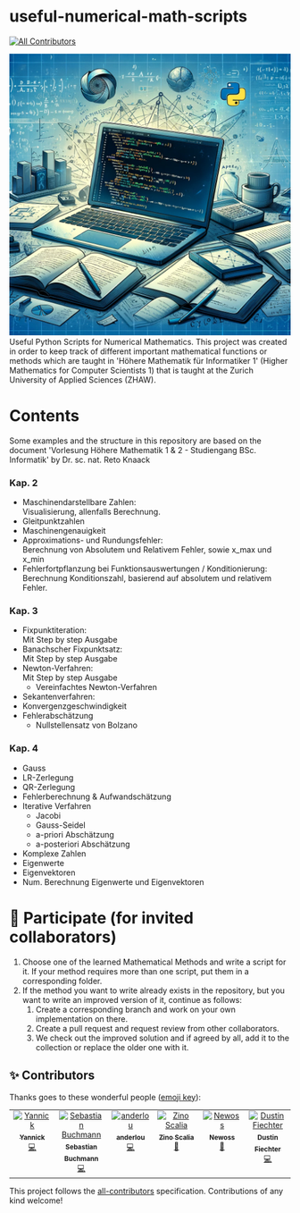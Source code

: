# useful-numerical-math-scripts
<!-- ALL-CONTRIBUTORS-BADGE:START - Do not remove or modify this section -->
[![All Contributors](https://img.shields.io/badge/all_contributors-5-orange.svg?style=flat-square)](#contributors-)
<!-- ALL-CONTRIBUTORS-BADGE:END -->
![repo profile](assets/repo-profile.png)
Useful Python Scripts for Numerical Mathematics. This project was created in order to keep track of different important 
mathematical functions or methods which are taught in 'Höhere Mathematik für Informatiker 1' (Higher Mathematics for
Computer Scientists 1) that is taught at the Zurich University of Applied Sciences (ZHAW).

# Contents
Some examples and the structure in this repository are based on the document 'Vorlesung Höhere Mathematik 1 & 2 - Studiengang BSc. Informatik' by Dr. sc. nat. Reto Knaack

### Kap. 2
- Maschinendarstellbare Zahlen:<br>
  Visualisierung, allenfalls Berechnung.
- Gleitpunktzahlen
- Maschinengenauigkeit
- Approximations- und Rundungsfehler:<br>
  Berechnung von Absolutem und Relativem Fehler, sowie x_max und x_min
- Fehlerfortpflanzung bei Funktionsauswertungen / Konditionierung:<br>
  Berechnung Konditionszahl, basierend auf absolutem und relativem Fehler.
### Kap. 3
- Fixpunktiteration:<br>
  Mit Step by step Ausgabe
- Banachscher Fixpunktsatz:<br>
  Mit Step by step Ausgabe
- Newton-Verfahren:<br>
  Mit Step by step Ausgabe
  - Vereinfachtes Newton-Verfahren
- Sekantenverfahren:<br>
- Konvergenzgeschwindigkeit
- Fehlerabschätzung
  - Nullstellensatz von Bolzano
### Kap. 4
- Gauss
- LR-Zerlegung
- QR-Zerlegung
- Fehlerberechnung & Aufwandschätzung
- Iterative Verfahren
  - Jacobi
  - Gauss-Seidel
  - a-priori Abschätzung
  - a-posteriori Abschätzung
- Komplexe Zahlen
- Eigenwerte
- Eigenvektoren
- Num. Berechnung Eigenwerte und Eigenvektoren


# 🙏 Participate (for invited collaborators)
1. Choose one of the learned Mathematical Methods and write a script for it. If your method requires more than one 
script, put them in a corresponding folder.
2. If the method you want to write already exists in the repository, but you want to write an improved version of it,
continue as follows:
   1. Create a corresponding branch and work on your own implementation on there.
   2. Create a pull request and request review from other collaborators.
   3. We check out the improved solution and if agreed by all, add it to the collection or replace the older one with it.

## ✨ Contributors

Thanks goes to these wonderful people ([emoji key](https://allcontributors.org/docs/en/emoji-key)):

<!-- ALL-CONTRIBUTORS-LIST:START - Do not remove or modify this section -->
<!-- prettier-ignore-start -->
<!-- markdownlint-disable -->
<table>
  <tbody>
    <tr>
      <td align="center" valign="top" width="14.28%"><a href="https://github.com/yhlbr"><img src="https://avatars.githubusercontent.com/u/34631187?v=4?s=100" width="100px;" alt="Yannick"/><br /><sub><b>Yannick</b></sub></a><br /><a href="https://github.com/fiechdus/useful-numerical-math-scripts/commits?author=yhlbr" title="Code">💻</a></td>
      <td align="center" valign="top" width="14.28%"><a href="https://github.com/sebi-buchmann"><img src="https://avatars.githubusercontent.com/u/100314691?v=4?s=100" width="100px;" alt="Sebastian Buchmann"/><br /><sub><b>Sebastian Buchmann</b></sub></a><br /><a href="https://github.com/fiechdus/useful-numerical-math-scripts/commits?author=sebi-buchmann" title="Code">💻</a></td>
      <td align="center" valign="top" width="14.28%"><a href="https://github.com/anderlou"><img src="https://avatars.githubusercontent.com/u/126247755?v=4?s=100" width="100px;" alt="anderlou"/><br /><sub><b>anderlou</b></sub></a><br /><a href="https://github.com/fiechdus/useful-numerical-math-scripts/commits?author=anderlou" title="Code">💻</a></td>
      <td align="center" valign="top" width="14.28%"><a href="https://github.com/zinosca"><img src="https://avatars.githubusercontent.com/u/124146175?v=4?s=100" width="100px;" alt="Zino Scalia"/><br /><sub><b>Zino Scalia</b></sub></a><br /><a href="#projectManagement-zinosca" title="Project Management">📆</a></td>
      <td align="center" valign="top" width="14.28%"><a href="https://github.com/Newoss"><img src="https://avatars.githubusercontent.com/u/91864212?v=4?s=100" width="100px;" alt="Newoss"/><br /><sub><b>Newoss</b></sub></a><br /><a href="https://github.com/fiechdus/useful-numerical-math-scripts/pulls?q=is%3Apr+reviewed-by%3ANewoss" title="Reviewed Pull Requests">👀</a></td>
      <td align="center" valign="top" width="14.28%"><a href="http://fiechdus.github.io"><img src="https://avatars.githubusercontent.com/u/50822352?v=4?s=100" width="100px;" alt="Dustin Fiechter"/><br /><sub><b>Dustin Fiechter</b></sub></a><br /><a href="https://github.com/fiechdus/useful-numerical-math-scripts/commits?author=fiechdus" title="Code">💻</a></td>
    </tr>
  </tbody>
</table>

<!-- markdownlint-restore -->
<!-- prettier-ignore-end -->

<!-- ALL-CONTRIBUTORS-LIST:END -->

This project follows the [all-contributors](https://github.com/all-contributors/all-contributors) specification. Contributions of any kind welcome!
